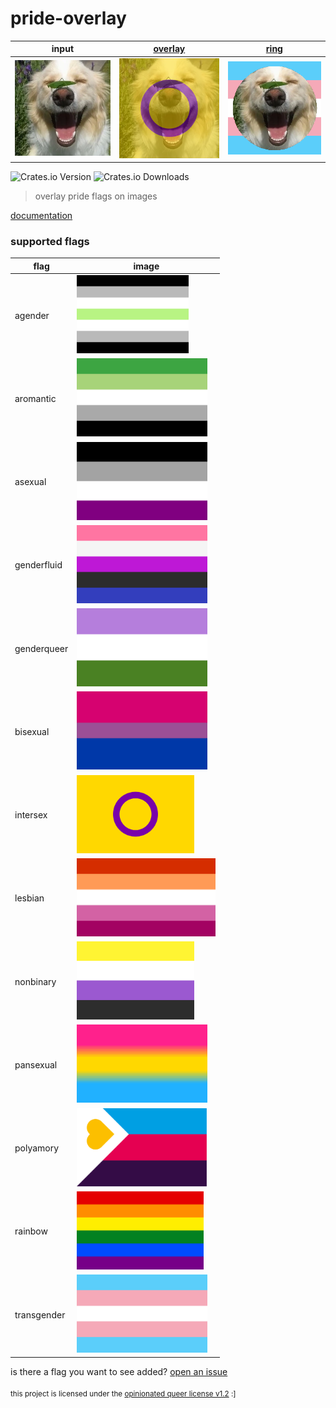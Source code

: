 # pride-overlay

|       input        |  [overlay](examples/overlay.rs)  |    [ring](examples/ring.rs)     |
|:------------------:|:--------------------------------:|:-------------------------------:|
| ![](https://raw.githubusercontent.com/isitreallyalive/pride-overlay/refs/heads/main/examples/input.webp) | ![](https://raw.githubusercontent.com/isitreallyalive/pride-overlay/refs/heads/main/examples/out/overlay/intersex.webp) | ![](https://raw.githubusercontent.com/isitreallyalive/pride-overlay/refs/heads/main/examples/out/ring/transgender.webp) |

![Crates.io Version](https://img.shields.io/crates/v/pride-overlay?style=for-the-badge&labelColor=%23313244&color=%23e64553)
![Crates.io Downloads](https://img.shields.io/crates/d/pride-overlay?style=for-the-badge&labelColor=%23313244&color=%23e64553&label=Downloads)

> overlay pride flags on images

[documentation](https://docs.rs/pride-overlay)

### supported flags

|       flag         |              image               |
|--------------------|----------------------------------|
| agender | <img src="https://raw.githubusercontent.com/isitreallyalive/pride-overlay/refs/heads/main/flags/agender.svg" height="125" alt="agender flag"> |
| aromantic | <img src="https://raw.githubusercontent.com/isitreallyalive/pride-overlay/refs/heads/main/flags/aromantic.svg" height="125" alt="aromantic flag"> |
| asexual | <img src="https://raw.githubusercontent.com/isitreallyalive/pride-overlay/refs/heads/main/flags/asexual.svg" height="125" alt="asexual flag"> |
| genderfluid | <img src="https://raw.githubusercontent.com/isitreallyalive/pride-overlay/refs/heads/main/flags/genderfluid.svg" height="125" alt="genderfluid flag"> |
| genderqueer | <img src="https://raw.githubusercontent.com/isitreallyalive/pride-overlay/refs/heads/main/flags/genderqueer.svg" height="125" alt="genderqueer flag"> |
| bisexual | <img src="https://raw.githubusercontent.com/isitreallyalive/pride-overlay/refs/heads/main/flags/bisexual.svg" height="125" alt="bisexual flag"> |
| intersex | <img src="https://raw.githubusercontent.com/isitreallyalive/pride-overlay/refs/heads/main/src/flags/svg/intersex.svg" height="125" alt="intersex flag"> |
| lesbian | <img src="https://raw.githubusercontent.com/isitreallyalive/pride-overlay/refs/heads/main/flags/lesbian.svg" height="125" alt="lesbian flag"> |
| nonbinary | <img src="https://raw.githubusercontent.com/isitreallyalive/pride-overlay/refs/heads/main/flags/nonbinary.svg" height="125" alt="nonbinary flag"> |
| pansexual | <img src="https://raw.githubusercontent.com/isitreallyalive/pride-overlay/refs/heads/main/flags/pansexual.svg" height="125" alt="pansexual flag"> |
| polyamory | <img src="https://raw.githubusercontent.com/isitreallyalive/pride-overlay/refs/heads/main/src/flags/svg/polyamory.svg" height="125" alt="polyamory flag"> |
| rainbow | <img src="https://raw.githubusercontent.com/isitreallyalive/pride-overlay/refs/heads/main/flags/rainbow.svg" height="125" alt="rainbow flag"> |
| transgender | <img src="https://raw.githubusercontent.com/isitreallyalive/pride-overlay/refs/heads/main/flags/transgender.svg" height="125" alt="transgender flag"> |

is there a flag you want to see added? [open an issue](https://github.com/isitreallyalive/pride-overlay/issues/new?template=flag-request.md)

<sub>this project is licensed under the <a href="license.md">opinionated queer license v1.2</a> :]<sub>